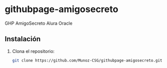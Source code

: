 # githubpage-amigosecreto
GHP AmigoSecreto Alura Oracle

## Instalación

1. Clona el repositorio:
   ```bash
   git clone https://github.com/Munoz-CSG/githubpage-amigosecreto.git
